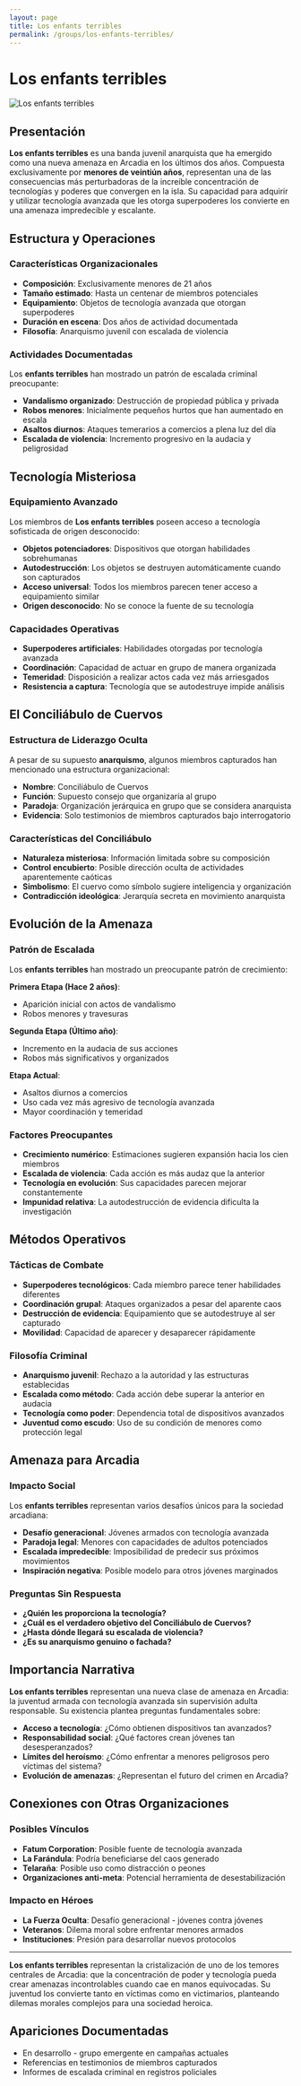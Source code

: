 ```yaml
---
layout: page
title: Los enfants terribles
permalink: /groups/los-enfants-terribles/
---
```


# Los enfants terribles

<div class="character-photo wide-image">
  <img src="{{ site.baseurl }}/assets/img/characters/los-enfants-terribles.png" alt="Los enfants terribles" />
</div>

## Presentación
**Los enfants terribles** es una banda juvenil anarquista que ha emergido como una nueva amenaza en Arcadia en los últimos dos años. Compuesta exclusivamente por **menores de veintiún años**, representan una de las consecuencias más perturbadoras de la increíble concentración de tecnologías y poderes que convergen en la isla. Su capacidad para adquirir y utilizar tecnología avanzada que les otorga superpoderes los convierte en una amenaza impredecible y escalante.

## Estructura y Operaciones

### Características Organizacionales
- **Composición**: Exclusivamente menores de 21 años
- **Tamaño estimado**: Hasta un centenar de miembros potenciales
- **Equipamiento**: Objetos de tecnología avanzada que otorgan superpoderes
- **Duración en escena**: Dos años de actividad documentada
- **Filosofía**: Anarquismo juvenil con escalada de violencia

### Actividades Documentadas
Los **enfants terribles** han mostrado un patrón de escalada criminal preocupante:

- **Vandalismo organizado**: Destrucción de propiedad pública y privada
- **Robos menores**: Inicialmente pequeños hurtos que han aumentado en escala
- **Asaltos diurnos**: Ataques temerarios a comercios a plena luz del día
- **Escalada de violencia**: Incremento progresivo en la audacia y peligrosidad

## Tecnología Misteriosa

### Equipamiento Avanzado
Los miembros de **Los enfants terribles** poseen acceso a tecnología sofisticada de origen desconocido:

- **Objetos potenciadores**: Dispositivos que otorgan habilidades sobrehumanas
- **Autodestrucción**: Los objetos se destruyen automáticamente cuando son capturados
- **Acceso universal**: Todos los miembros parecen tener acceso a equipamiento similar
- **Origen desconocido**: No se conoce la fuente de su tecnología

### Capacidades Operativas
- **Superpoderes artificiales**: Habilidades otorgadas por tecnología avanzada
- **Coordinación**: Capacidad de actuar en grupo de manera organizada
- **Temeridad**: Disposición a realizar actos cada vez más arriesgados
- **Resistencia a captura**: Tecnología que se autodestruye impide análisis

## El Conciliábulo de Cuervos

### Estructura de Liderazgo Oculta
A pesar de su supuesto **anarquismo**, algunos miembros capturados han mencionado una estructura organizacional:

- **Nombre**: Conciliábulo de Cuervos
- **Función**: Supuesto consejo que organizaría al grupo
- **Paradoja**: Organización jerárquica en grupo que se considera anarquista
- **Evidencia**: Solo testimonios de miembros capturados bajo interrogatorio

### Características del Conciliábulo
- **Naturaleza misteriosa**: Información limitada sobre su composición
- **Control encubierto**: Posible dirección oculta de actividades aparentemente caóticas
- **Simbolismo**: El cuervo como símbolo sugiere inteligencia y organización
- **Contradicción ideológica**: Jerarquía secreta en movimiento anarquista

## Evolución de la Amenaza

### Patrón de Escalada
Los **enfants terribles** han mostrado un preocupante patrón de crecimiento:

**Primera Etapa (Hace 2 años)**:
- Aparición inicial con actos de vandalismo
- Robos menores y travesuras

**Segunda Etapa (Último año)**:
- Incremento en la audacia de sus acciones
- Robos más significativos y organizados

**Etapa Actual**:
- Asaltos diurnos a comercios
- Uso cada vez más agresivo de tecnología avanzada
- Mayor coordinación y temeridad

### Factores Preocupantes
- **Crecimiento numérico**: Estimaciones sugieren expansión hacia los cien miembros
- **Escalada de violencia**: Cada acción es más audaz que la anterior
- **Tecnología en evolución**: Sus capacidades parecen mejorar constantemente
- **Impunidad relativa**: La autodestrucción de evidencia dificulta la investigación

## Métodos Operativos

### Tácticas de Combate
- **Superpoderes tecnológicos**: Cada miembro parece tener habilidades diferentes
- **Coordinación grupal**: Ataques organizados a pesar del aparente caos
- **Destrucción de evidencia**: Equipamiento que se autodestruye al ser capturado
- **Movilidad**: Capacidad de aparecer y desaparecer rápidamente

### Filosofía Criminal
- **Anarquismo juvenil**: Rechazo a la autoridad y las estructuras establecidas
- **Escalada como método**: Cada acción debe superar la anterior en audacia
- **Tecnología como poder**: Dependencia total de dispositivos avanzados
- **Juventud como escudo**: Uso de su condición de menores como protección legal

## Amenaza para Arcadia

### Impacto Social
Los **enfants terribles** representan varios desafíos únicos para la sociedad arcadiana:

- **Desafío generacional**: Jóvenes armados con tecnología avanzada
- **Paradoja legal**: Menores con capacidades de adultos potenciados
- **Escalada impredecible**: Imposibilidad de predecir sus próximos movimientos
- **Inspiración negativa**: Posible modelo para otros jóvenes marginados

### Preguntas Sin Respuesta
- **¿Quién les proporciona la tecnología?**
- **¿Cuál es el verdadero objetivo del Conciliábulo de Cuervos?**
- **¿Hasta dónde llegará su escalada de violencia?**
- **¿Es su anarquismo genuino o fachada?**

## Importancia Narrativa

**Los enfants terribles** representan una nueva clase de amenaza en Arcadia: la juventud armada con tecnología avanzada sin supervisión adulta responsable. Su existencia plantea preguntas fundamentales sobre:

- **Acceso a tecnología**: ¿Cómo obtienen dispositivos tan avanzados?
- **Responsabilidad social**: ¿Qué factores crean jóvenes tan desesperanzados?
- **Límites del heroísmo**: ¿Cómo enfrentar a menores peligrosos pero víctimas del sistema?
- **Evolución de amenazas**: ¿Representan el futuro del crimen en Arcadia?

## Conexiones con Otras Organizaciones

### Posibles Vínculos
- **Fatum Corporation**: Posible fuente de tecnología avanzada
- **La Farándula**: Podría beneficiarse del caos generado
- **Telaraña**: Posible uso como distracción o peones
- **Organizaciones anti-meta**: Potencial herramienta de desestabilización

### Impacto en Héroes
- **La Fuerza Oculta**: Desafío generacional - jóvenes contra jóvenes
- **Veteranos**: Dilema moral sobre enfrentar menores armados
- **Instituciones**: Presión para desarrollar nuevos protocolos

---

**Los enfants terribles** representan la cristalización de uno de los temores centrales de Arcadia: que la concentración de poder y tecnología pueda crear amenazas incontrolables cuando cae en manos equivocadas. Su juventud los convierte tanto en víctimas como en victimarios, planteando dilemas morales complejos para una sociedad heroica.

## Apariciones Documentadas
- En desarrollo - grupo emergente en campañas actuales
- Referencias en testimonios de miembros capturados
- Informes de escalada criminal en registros policiales